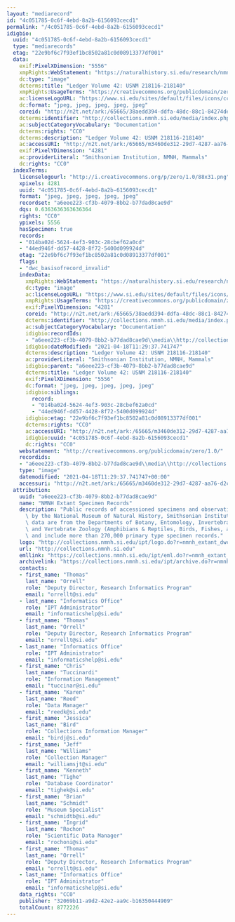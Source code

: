 ```yaml
---
layout: "mediarecord"
id: "4c051785-0c6f-4ebd-8a2b-6156093cecd1"
permalink: "/4c051785-0c6f-4ebd-8a2b-6156093cecd1"
idigbio:
  uuid: "4c051785-0c6f-4ebd-8a2b-6156093cecd1"
  type: "mediarecords"
  etag: "22e9bf6c7f93ef1bc8502a81c0d08913377df001"
  data:
    exif:PixelXDimension: "5556"
    xmpRights:WebStatement: "https://naturalhistory.si.edu/research/nmnh-collections/museum-collections-policies"
    dc:type: "image"
    dcterms:title: "Ledger Volume 42: USNM 218116-218140"
    xmpRights:UsageTerms: "https://creativecommons.org/publicdomain/zero/1.0/"
    ac:licenseLogoURL: "https://www.si.edu/sites/default/files/icons/cc0.svg"
    dc:format: "jpeg, jpeg, jpeg, jpeg, jpeg"
    coreid: "http://n2t.net/ark:/65665/38aedd394-ddfa-48dc-88c1-84274de50305"
    dcterms:identifier: "http://collections.nmnh.si.edu/media/index.php?irn=14604315"
    ac:subjectCategoryVocabulary: "Documentation"
    dcterms:rights: "CC0"
    dcterms:description: "Ledger Volume 42: USNM 218116-218140"
    ac:accessURI: "http://n2t.net/ark:/65665/m3460de312-29d7-4287-aa76-d2c859c87613"
    exif:PixelYDimension: "4281"
    ac:providerLiteral: "Smithsonian Institution, NMNH, Mammals"
    dc:rights: "CC0"
  indexTerms:
    licenselogourl: "http://i.creativecommons.org/p/zero/1.0/88x31.png"
    xpixels: 4281
    uuid: "4c051785-0c6f-4ebd-8a2b-6156093cecd1"
    format: "jpeg, jpeg, jpeg, jpeg, jpeg"
    recordset: "a6eee223-cf3b-4079-8bb2-b77dad8cae9d"
    dqs: 0.6363636363636364
    rights: "CC0"
    ypixels: 5556
    hasSpecimen: true
    records:
    - "014ba02d-5624-4ef3-903c-28cbef62a0cd"
    - "44ed946f-dd57-4428-8f72-5400d099924d"
    etag: "22e9bf6c7f93ef1bc8502a81c0d08913377df001"
    flags:
    - "dwc_basisofrecord_invalid"
    indexData:
      xmpRights:WebStatement: "https://naturalhistory.si.edu/research/nmnh-collections/museum-collections-policies"
      dc:type: "image"
      ac:licenseLogoURL: "https://www.si.edu/sites/default/files/icons/cc0.svg"
      xmpRights:UsageTerms: "https://creativecommons.org/publicdomain/zero/1.0/"
      exif:PixelYDimension: "4281"
      coreid: "http://n2t.net/ark:/65665/38aedd394-ddfa-48dc-88c1-84274de50305"
      dcterms:identifier: "http://collections.nmnh.si.edu/media/index.php?irn=14604315"
      ac:subjectCategoryVocabulary: "Documentation"
      idigbio:recordIds:
      - "a6eee223-cf3b-4079-8bb2-b77dad8cae9d\\media\\http://collections.nmnh.si.edu/media/index.php?irn=14604315"
      idigbio:dateModified: "2021-04-18T11:29:37.741747"
      dcterms:description: "Ledger Volume 42: USNM 218116-218140"
      ac:providerLiteral: "Smithsonian Institution, NMNH, Mammals"
      idigbio:parent: "a6eee223-cf3b-4079-8bb2-b77dad8cae9d"
      dcterms:title: "Ledger Volume 42: USNM 218116-218140"
      exif:PixelXDimension: "5556"
      dc:format: "jpeg, jpeg, jpeg, jpeg, jpeg"
      idigbio:siblings:
        record:
        - "014ba02d-5624-4ef3-903c-28cbef62a0cd"
        - "44ed946f-dd57-4428-8f72-5400d099924d"
      idigbio:etag: "22e9bf6c7f93ef1bc8502a81c0d08913377df001"
      dcterms:rights: "CC0"
      ac:accessURI: "http://n2t.net/ark:/65665/m3460de312-29d7-4287-aa76-d2c859c87613"
      idigbio:uuid: "4c051785-0c6f-4ebd-8a2b-6156093cecd1"
      dc:rights: "CC0"
    webstatement: "http://creativecommons.org/publicdomain/zero/1.0/"
    recordids:
    - "a6eee223-cf3b-4079-8bb2-b77dad8cae9d\\media\\http://collections.nmnh.si.edu/media/index.php?irn=14604315"
    type: "image"
    datemodified: "2021-04-18T11:29:37.741747+00:00"
    accessuri: "http://n2t.net/ark:/65665/m3460de312-29d7-4287-aa76-d2c859c87613"
  attribution:
    uuid: "a6eee223-cf3b-4079-8bb2-b77dad8cae9d"
    name: "NMNH Extant Specimen Records"
    description: "Public records of accessioned specimens and observations curated\
      \ by the National Museum of Natural History, Smithsonian Institution. These\
      \ data are from the Departments of Botany, Entomology, Invertebrate Zoology\
      \ and Vertebrate Zoology (Amphibians & Reptiles, Birds, Fishes, and Mammals)\
      \ and include more than 270,000 primary type specimen records."
    logo: "http://collections.nmnh.si.edu/ipt/logo.do?r=nmnh_extant_dwc-a"
    url: "http://collections.nmnh.si.edu"
    emllink: "https://collections.nmnh.si.edu/ipt/eml.do?r=nmnh_extant_dwc-a"
    archivelink: "https://collections.nmnh.si.edu/ipt/archive.do?r=nmnh_extant_dwc-a"
    contacts:
    - first_name: "Thomas"
      last_name: "Orrell"
      role: "Deputy Director, Research Informatics Program"
      email: "orrellt@si.edu"
    - last_name: "Informatics Office"
      role: "IPT Administrator"
      email: "informaticshelp@si.edu"
    - first_name: "Thomas"
      last_name: "Orrell"
      role: "Deputy Director, Research Informatics Program"
      email: "orrellt@si.edu"
    - last_name: "Informatics Office"
      role: "IPT Administrator"
      email: "informaticshelp@si.edu"
    - first_name: "Chris"
      last_name: "Tuccinardi"
      role: "Information Management"
      email: "tuccinar@si.edu"
    - first_name: "Karen"
      last_name: "Reed"
      role: "Data Manager"
      email: "reedk@si.edu"
    - first_name: "Jessica"
      last_name: "Bird"
      role: "Collections Information Manager"
      email: "birdj@si.edu"
    - first_name: "Jeff"
      last_name: "Williams"
      role: "Collection Manager"
      email: "williamsjt@si.edu"
    - first_name: "Kenneth"
      last_name: "Tighe"
      role: "Database Coordinator"
      email: "tighek@si.edu"
    - first_name: "Brian"
      last_name: "Schmidt"
      role: "Museum Specialist"
      email: "schmidtb@si.edu"
    - first_name: "Ingrid"
      last_name: "Rochon"
      role: "Scientific Data Manager"
      email: "rochoni@si.edu"
    - first_name: "Thomas"
      last_name: "Orrell"
      role: "Deputy Director, Research Informatics Program"
      email: "orrellt@si.edu"
    - last_name: "Informatics Office"
      role: "IPT Administrator"
      email: "informaticshelp@si.edu"
    data_rights: "CC0"
    publisher: "32069b11-a9d2-42e2-aa9c-b16350444909"
    totalCount: 8772226
---
```

